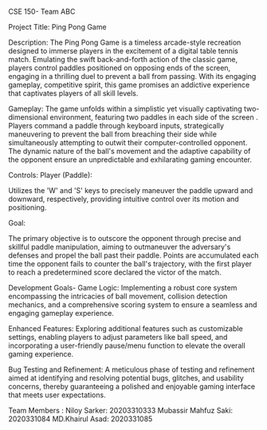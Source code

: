 CSE 150- Team ABC

Project Title: Ping Pong Game

Description:
The Ping Pong Game is a timeless arcade-style recreation designed to immerse players in the excitement of a digital table tennis match. Emulating the swift back-and-forth action of the classic game, players control paddles positioned on opposing ends of the screen, engaging in a thrilling duel to prevent a ball from passing. With its engaging gameplay, competitive spirit, this game promises an addictive experience that captivates players of all skill levels.

Gameplay:
The game unfolds within a simplistic yet visually captivating two-dimensional environment, featuring two paddles in each side of the screen . Players command a paddle through keyboard inputs, strategically maneuvering to prevent the ball from breaching their side while simultaneously attempting to outwit their computer-controlled opponent. The dynamic nature of the ball's movement and the adaptive capability of the opponent ensure an unpredictable and exhilarating gaming encounter.

Controls:
Player (Paddle):

Utilizes the 'W' and 'S' keys to precisely maneuver the paddle upward and downward, respectively, providing intuitive control over its motion and positioning.

Goal:

The primary objective is to outscore the opponent through precise and skillful paddle manipulation, aiming to outmaneuver the adversary's defenses and propel the ball past their paddle. Points are accumulated each time the opponent fails to counter the ball's trajectory, with the first player to reach a predetermined score declared the victor of the match.

Development Goals-
Game Logic: Implementing a robust core system encompassing the intricacies of ball movement, collision detection mechanics, and a comprehensive scoring system to ensure a seamless and engaging gameplay experience.

Enhanced Features: Exploring additional features such as customizable settings, enabling players to adjust parameters like ball speed, and incorporating a user-friendly pause/menu function to elevate the overall gaming experience.

Bug Testing and Refinement: A meticulous phase of testing and refinement aimed at identifying and resolving potential bugs, glitches, and usability concerns, thereby guaranteeing a polished and enjoyable gaming interface that meets user expectations.


Team Members :
Niloy Sarker: 20203310333
Mubassir Mahfuz Saki: 2020331084
MD.Khairul Asad: 2020331085
